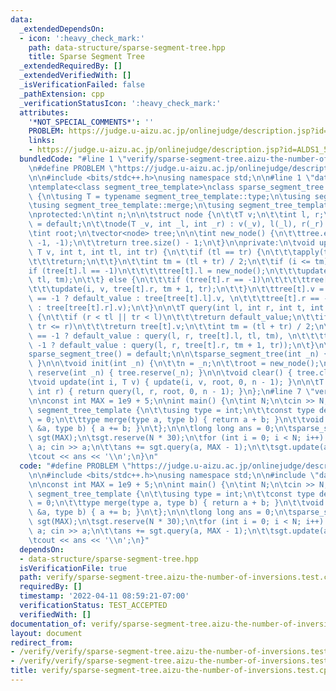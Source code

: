```yaml
---
data:
  _extendedDependsOn:
  - icon: ':heavy_check_mark:'
    path: data-structure/sparse-segment-tree.hpp
    title: Sparse Segment Tree
  _extendedRequiredBy: []
  _extendedVerifiedWith: []
  _isVerificationFailed: false
  _pathExtension: cpp
  _verificationStatusIcon: ':heavy_check_mark:'
  attributes:
    '*NOT_SPECIAL_COMMENTS*': ''
    PROBLEM: https://judge.u-aizu.ac.jp/onlinejudge/description.jsp?id=ALDS1_5_D
    links:
    - https://judge.u-aizu.ac.jp/onlinejudge/description.jsp?id=ALDS1_5_D
  bundledCode: "#line 1 \"verify/sparse-segment-tree.aizu-the-number-of-inversions.test.cpp\"\
    \n#define PROBLEM \"https://judge.u-aizu.ac.jp/onlinejudge/description.jsp?id=ALDS1_5_D\"\
    \n\n#include <bits/stdc++.h>\nusing namespace std;\n\n#line 1 \"data-structure/sparse-segment-tree.hpp\"\
    \ntemplate<class segment_tree_template>\nclass sparse_segment_tree : public segment_tree_template\
    \ {\n\tusing T = typename segment_tree_template::type;\n\tusing segment_tree_template::default_value;\n\
    \tusing segment_tree_template::merge;\n\tusing segment_tree_template::apply;\n\
    \nprotected:\n\tint n;\n\n\tstruct node {\n\t\tT v;\n\t\tint l, r;\n\t\tnode()\
    \ = default;\n\t\tnode(T _v, int _l, int _r) : v(_v), l(_l), r(_r) {}\n\t};\n\n\
    \tint root;\n\tvector<node> tree;\n\n\tint new_node() {\n\t\ttree.emplace_back(default_value,\
    \ -1, -1);\n\t\treturn tree.size() - 1;\n\t}\n\nprivate:\n\tvoid update(int i,\
    \ T v, int t, int tl, int tr) {\n\t\tif (tl == tr) {\n\t\t\tapply(tree[t].v, v);\n\
    \t\t\treturn;\n\t\t}\n\t\tint tm = (tl + tr) / 2;\n\t\tif (i <= tm) {\n\t\t\t\
    if (tree[t].l == -1)\n\t\t\t\ttree[t].l = new_node();\n\t\t\tupdate(i, v, tree[t].l,\
    \ tl, tm);\n\t\t} else {\n\t\t\tif (tree[t].r == -1)\n\t\t\t\ttree[t].r = new_node();\n\
    \t\t\tupdate(i, v, tree[t].r, tm + 1, tr);\n\t\t}\n\t\ttree[t].v = merge(tree[t].l\
    \ == -1 ? default_value : tree[tree[t].l].v, \n\t\t\ttree[t].r == -1 ? default_value\
    \ : tree[tree[t].r].v);\n\t}\n\n\tT query(int l, int r, int t, int tl, int tr)\
    \ {\n\t\tif (r < tl || tr < l)\n\t\t\treturn default_value;\n\t\tif (l <= tl &&\
    \ tr <= r)\n\t\t\treturn tree[t].v;\n\t\tint tm = (tl + tr) / 2;\n\t\treturn merge(tree[t].l\
    \ == -1 ? default_value : query(l, r, tree[t].l, tl, tm), \n\t\t\ttree[t].r ==\
    \ -1 ? default_value : query(l, r, tree[t].r, tm + 1, tr));\n\t}\n\npublic:\n\t\
    sparse_segment_tree() = default;\n\n\tsparse_segment_tree(int _n) { init(_n);\
    \ }\n\n\tvoid init(int _n) {\n\t\tn = _n;\n\t\troot = new_node();\n\t}\n\n\tvoid\
    \ reserve(int _n) { tree.reserve(_n); }\n\n\tvoid clear() { tree.clear(); }\n\n\
    \tvoid update(int i, T v) { update(i, v, root, 0, n - 1); }\n\n\tT query(int l,\
    \ int r) { return query(l, r, root, 0, n - 1); }\n};\n#line 7 \"verify/sparse-segment-tree.aizu-the-number-of-inversions.test.cpp\"\
    \n\nconst int MAX = 1e9 + 5;\n\nint main() {\n\tint N;\n\tcin >> N;\n\n\tstruct\
    \ segment_tree_template {\n\t\tusing type = int;\n\t\tconst type default_value\
    \ = 0;\n\t\ttype merge(type a, type b) { return a + b; }\n\t\tvoid apply(type\
    \ &a, type b) { a += b; }\n\t};\n\n\tlong long ans = 0;\n\tsparse_segment_tree<segment_tree_template>\
    \ sgt(MAX);\n\tsgt.reserve(N * 30);\n\tfor (int i = 0; i < N; i++) {\n\t\tint\
    \ a; cin >> a;\n\t\tans += sgt.query(a, MAX - 1);\n\t\tsgt.update(a, 1);\n\t}\n\
    \tcout << ans << '\\n';\n}\n"
  code: "#define PROBLEM \"https://judge.u-aizu.ac.jp/onlinejudge/description.jsp?id=ALDS1_5_D\"\
    \n\n#include <bits/stdc++.h>\nusing namespace std;\n\n#include \"data-structure/sparse-segment-tree.hpp\"\
    \n\nconst int MAX = 1e9 + 5;\n\nint main() {\n\tint N;\n\tcin >> N;\n\n\tstruct\
    \ segment_tree_template {\n\t\tusing type = int;\n\t\tconst type default_value\
    \ = 0;\n\t\ttype merge(type a, type b) { return a + b; }\n\t\tvoid apply(type\
    \ &a, type b) { a += b; }\n\t};\n\n\tlong long ans = 0;\n\tsparse_segment_tree<segment_tree_template>\
    \ sgt(MAX);\n\tsgt.reserve(N * 30);\n\tfor (int i = 0; i < N; i++) {\n\t\tint\
    \ a; cin >> a;\n\t\tans += sgt.query(a, MAX - 1);\n\t\tsgt.update(a, 1);\n\t}\n\
    \tcout << ans << '\\n';\n}"
  dependsOn:
  - data-structure/sparse-segment-tree.hpp
  isVerificationFile: true
  path: verify/sparse-segment-tree.aizu-the-number-of-inversions.test.cpp
  requiredBy: []
  timestamp: '2022-04-11 08:59:21-07:00'
  verificationStatus: TEST_ACCEPTED
  verifiedWith: []
documentation_of: verify/sparse-segment-tree.aizu-the-number-of-inversions.test.cpp
layout: document
redirect_from:
- /verify/verify/sparse-segment-tree.aizu-the-number-of-inversions.test.cpp
- /verify/verify/sparse-segment-tree.aizu-the-number-of-inversions.test.cpp.html
title: verify/sparse-segment-tree.aizu-the-number-of-inversions.test.cpp
---
```

